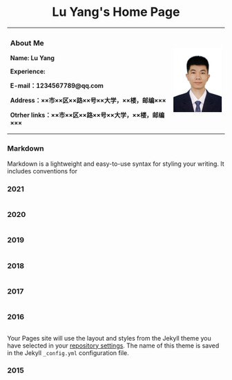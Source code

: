 # <center>Lu Yang's Home Page<center>

<table border="0">
  <tr>
    <td width="75%">
      <h3>About Me</h3>
      <p><b>Name: Lu Yang</b></p>
      <p><b>Experience:</b></p>
      <p><b>E-mail：1234567789@qq.com</b></p>
      <p><b>Address：××市××区××路××号××大学，××楼，邮编×××</b></p>
      <p><b>Otrher links：××市××区××路××号××大学，××楼，邮编×××</b></p>
    </td>
    <td width="25%">
      <img src="/480x640w.jpg" width="100%"> 
    </td>
  </tr>
</table>
  
### Markdown

Markdown is a lightweight and easy-to-use syntax for styling your writing. It includes conventions for


### 2021
```
```

### 2020
```
```

### 2019
```
```
  
### 2018
```
```

### 2017
```
```

### 2016
```
```

Your Pages site will use the layout and styles from the Jekyll theme you have selected in your [repository settings](https://github.com/yao0801/yao0801.github.io/settings/pages). The name of this theme is saved in the Jekyll `_config.yml` configuration file.

### 2015

